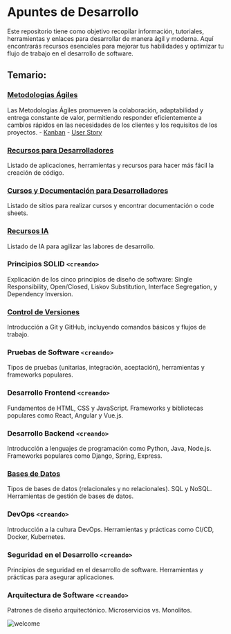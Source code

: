 # Apuntes de Desarrollo
Este repositorio tiene como objetivo recopilar información, tutoriales, herramientas y enlaces para desarrollar de manera ágil y moderna. Aquí encontrarás recursos esenciales para mejorar tus habilidades y optimizar tu flujo de trabajo en el desarrollo de software.

## Temario:

### [Metodologías Ágiles](/Metodologías%20Ágiles/)
Las Metodologías Ágiles promueven la colaboración, adaptabilidad y entrega constante de valor, permitiendo responder eficientemente a cambios rápidos en las necesidades de los clientes y los requisitos de los proyectos.
    - [Kanban](/Metodologías%20Ágiles/Kanban.md)
    - [User Story](/Metodologías%20Ágiles/User%20Story.md)

### [Recursos para Desarrolladores](/Recursos%20para%20Desarrolladores.md)
Listado de aplicaciones, herramientas y recursos para hacer más fácil la creación de código.

### [Cursos y Documentación para Desarrolladores](/Cursos%20y%20Documentación%20para%20Desarrolladores.md)
Listado de sitios para realizar cursos y encontrar documentación o code sheets.

### [Recursos IA](/Recursos%20IA.md)
Listado de IA para agilizar las labores de desarrollo.

### Principios SOLID `<creando>`
Explicación de los cinco principios de diseño de software: Single Responsibility, Open/Closed, Liskov Substitution, Interface Segregation, y Dependency Inversion.

### [Control de Versiones](/Control%20de%20Versiones.md)
Introducción a Git y GitHub, incluyendo comandos básicos y flujos de trabajo.

### Pruebas de Software `<creando>`
Tipos de pruebas (unitarias, integración, aceptación), herramientas y frameworks populares.

### Desarrollo Frontend `<creando>`
Fundamentos de HTML, CSS y JavaScript. Frameworks y bibliotecas populares como React, Angular y Vue.js.

### Desarrollo Backend `<creando>`
Introducción a lenguajes de programación como Python, Java, Node.js. Frameworks populares como Django, Spring, Express.

### [Bases de Datos](/Bases%20de%20Datos.md)
Tipos de bases de datos (relacionales y no relacionales). SQL y NoSQL. Herramientas de gestión de bases de datos.

### DevOps `<creando>`
Introducción a la cultura DevOps. Herramientas y prácticas como CI/CD, Docker, Kubernetes.

### Seguridad en el Desarrollo `<creando>`
Principios de seguridad en el desarrollo de software. Herramientas y prácticas para asegurar aplicaciones.

### Arquitectura de Software `<creando>`
Patrones de diseño arquitectónico. Microservicios vs. Monolitos.

![welcome](https://www.monkeyuser.com/2020/welcome-to-hell/199-welcome-to-hell.png)